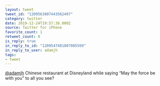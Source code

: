 ```yaml
---
layout: tweet
tweet_id: "1209563807443562497"
category: twitter
date: 2019-12-24T19:57:38.000Z
source: Twitter for iPhone
favorite_count: 1
retweet_count: 0
is_reply: true
in_reply_to_id: "1209547481807085569"
in_reply_to_user: adamjh
tags:
- tweet
---
```


[@adamjh](https://twitter.com/@adamjh) Chinese restaurant at Disneyland while saying “May the force be with you” to all you see?
